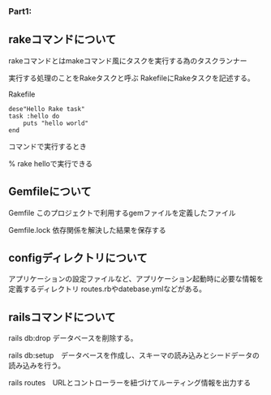 
### Part1:  
## rakeコマンドについて  
rakeコマンドとはmakeコマンド風にタスクを実行する為のタスクランナー

実行する処理のことをRakeタスクと呼ぶ
RakefileにRakeタスクを記述する。

Rakefile
```
dese"Hello Rake task"
task :hello do
    puts "hello world"
end
```
コマンドで実行するとき

% rake helloで実行できる

## Gemfileについて
 
Gemfile
このプロジェクトで利用するgemファイルを定義したファイル

Gemfile.lock
依存関係を解決した結果を保存する


## configディレクトリについて
アプリケーションの設定ファイルなど、アプリケーション起動時に必要な情報を定義するディレクトリ
routes.rbやdatebase.ymlなどがある。

## railsコマンドについて
rails db:drop データベースを削除する。

rails db:setup　データベースを作成し、スキーマの読み込みとシードデータの読み込みを行う。

rails routes　URLとコントローラーを紐づけてルーティング情報を出力する
